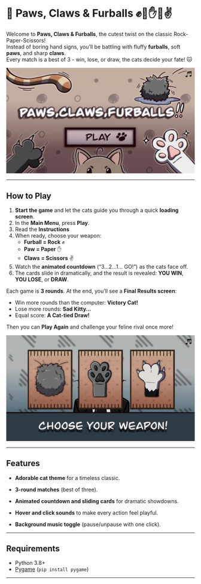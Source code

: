 # 🐾 Paws, Claws & Furballs ✊🐾✋🐾✌️

Welcome to **Paws, Claws & Furballs**, the cutest twist on the classic Rock-Paper-Scissors!  
Instead of boring hand signs, you’ll be battling with fluffy **furballs**, soft **paws**, and sharp **claws**.  
Every match is a best of 3 - win, lose, or draw, the cats decide your fate! 🐱

![cat_menu](cat_menu.png)

---

##  How to Play

1. **Start the game** and let the cats guide you through a quick **loading screen**.  
2. In the **Main Menu**, press **Play**. 
3. Read the **Instructions** 
4. When ready, choose your weapon:  
   - **Furball = Rock** ✊  
   - **Paw = Paper** ✋  
   - **Claws = Scissors** ✌️  
5. Watch the **animated countdown** (“3…2…1… GO!”) as the cats face off.  
6. The cards slide in dramatically, and the result is revealed: **YOU WIN**, **YOU LOSE**, or **DRAW**.  

Each game is **3 rounds**. At the end, you’ll see a **Final Results screen**:  
-  Win more rounds than the computer: **Victory Cat!**  
-  Lose more rounds: **Sad Kitty…**  
-  Equal score: **A Cat-tied Draw!**

Then you can **Play Again** and challenge your feline rival once more!

![choise_menu](choise_menu.png)

---

##  Features

- **Adorable cat theme** for a timeless classic.
- **3-round matches** (best of three).
- **Animated countdown and sliding cards** for dramatic showdowns.
- **Hover and click sounds** to make every action feel playful.

- **Background music toggle** (pause/unpause with one click).

---

##  Requirements

- Python 3.8+
- [Pygame](https://www.pygame.org/) (`pip install pygame`)

---


